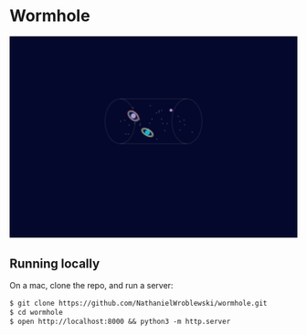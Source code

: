 Wormhole
===

![Screenshot](https://raw.githubusercontent.com/NathanielWroblewski/wormhole/master/public/images/screenshot.png)

Running locally
---

On a mac, clone the repo, and run a server:

```
$ git clone https://github.com/NathanielWroblewski/wormhole.git
$ cd wormhole
$ open http://localhost:8000 && python3 -m http.server
```
